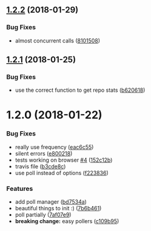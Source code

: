 <a name="1.2.2"></a>
## [1.2.2](https://github.com/hacdias/ipfs-stats/compare/v1.2.1...v1.2.2) (2018-01-29)


### Bug Fixes

* almost concurrent calls ([8101508](https://github.com/hacdias/ipfs-stats/commit/8101508))



<a name="1.2.1"></a>
## [1.2.1](https://github.com/hacdias/ipfs-stats/compare/v1.2.0...v1.2.1) (2018-01-25)


### Bug Fixes

* use the correct function to get repo stats ([b620618](https://github.com/hacdias/ipfs-stats/commit/b620618))



<a name="1.2.0"></a>
# 1.2.0 (2018-01-22)


### Bug Fixes

* really use frequency ([eac6c55](https://github.com/hacdias/ipfs-stats/commit/eac6c55))
* silent errors ([e800218](https://github.com/hacdias/ipfs-stats/commit/e800218))
* tests working on browser [#4](https://github.com/hacdias/ipfs-stats/issues/4) ([152c12b](https://github.com/hacdias/ipfs-stats/commit/152c12b))
* travis file ([b3cde8c](https://github.com/hacdias/ipfs-stats/commit/b3cde8c))
* use poll instead of options ([f223836](https://github.com/hacdias/ipfs-stats/commit/f223836))


### Features

* add poll manager ([bd7534a](https://github.com/hacdias/ipfs-stats/commit/bd7534a))
* beautiful things to init :) ([7b6b461](https://github.com/hacdias/ipfs-stats/commit/7b6b461))
* poll partially ([7af07e9](https://github.com/hacdias/ipfs-stats/commit/7af07e9))
* **breaking change:** easy pollers ([c109b95](https://github.com/hacdias/ipfs-stats/commit/c109b95))



